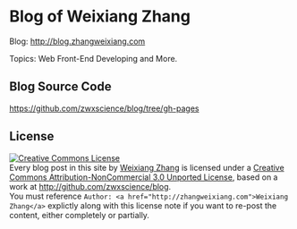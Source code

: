 # Blog of Weixiang Zhang

Blog: http://blog.zhangweixiang.com

Topics: Web Front-End Developing and More.

## Blog Source Code

<a href="https://github.com/zwxscience/blog/tree/gh-pages">https://github.com/zwxscience/blog/tree/gh-pages</a>

## License

<a rel="license" href="http://creativecommons.org/licenses/by-nc/3.0/">
    <img alt="Creative Commons License" style="border-width:0" src="http://i.creativecommons.org/l/by-nc/3.0/88x31.png" />
</a>
<div><span xmlns:dct="http://purl.org/dc/terms/" href="http://purl.org/dc/dcmitype/Text" property="dct:title" rel="dct:type">Every blog post in this site</span> by <a xmlns:cc="http://creativecommons.org/ns#" href="http://zhangweixiang.com" property="cc:attributionName" rel="cc:attributionURL">Weixiang Zhang</a> is licensed under a <a rel="license" href="http://creativecommons.org/licenses/by-nc/3.0/">Creative Commons Attribution-NonCommercial 3.0 Unported License</a>, based on a work at <a xmlns:dct="http://purl.org/dc/terms/" href="http://github.com/zwxscience/blog" rel="dct:source">http://github.com/zwxscience/blog</a>. </div>
<div>You must reference <code>Author: &lt;a href=&quot;http://zhangweixiang.com&quot;&gt;Weixiang Zhang&lt;/a&gt;</code> explictly along with this license note if you want to re-post the content, either completely or partially.</div>
